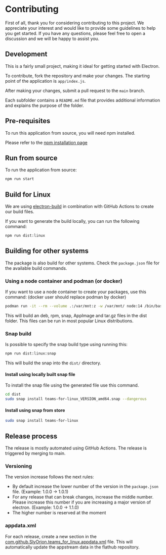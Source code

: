 # Contributing

First of all, thank you for considering contributing to this project. We appreciate your interest and would like to provide some guidelines to help you get started. If you have any questions, please feel free to open a discussion and we will be happy to assist you.

## Development

This is a fairly small project, making it ideal for getting started with Electron.

To contribute, fork the repository and make your changes. The starting point of the application is `app/index.js`.

After making your changes, submit a pull request to the `main` branch.

Each subfolder contains a `README.md` file that provides additional information and explains the purpose of the folder.

## Pre-requisites

To run this application from source, you will need npm installed.

Please refer to the [npm installation page](https://docs.npmjs.com/downloading-and-installing-node-js-and-npm)

## Run from source

To run the application from source:

```bash
npm run start
```

## Build for Linux

We are using [electron-build](https://www.electron.build/) in combination with GitHub Actions to create our build files.

If you want to generate the build locally, you can run the following command:

```bash
npm run dist:linux
```

## Building for other systems

The package is also build for other systems. Check the `package.json` file for the available build commands.

### Using a node container and podman (or docker)

If you want to use a node container to create your packages, use this command:
(docker user should replace podman by docker)
```bash
podman run -it --rm --volume .:/var/mnt:z -w /var/mnt/ node:14 /bin/bash -c "apt update && apt install -y rpm && npm ci && npm run dist:linux"
```

This will build an deb, rpm, snap, AppImage and tar.gz files in the dist folder. This files can be run in most popular Linux distributions.

### Snap build

Is possible to specify the snap build type using running this:

```bash
npm run dist:linux:snap
```

This will build the snap into the `dist/` directory.

#### Install using locally built snap file

To install the snap file using the generated file use this command.

```bash
cd dist
sudo snap install teams-for-linux_VERSION_amd64.snap --dangerous
```

#### Install using snap from store

```bash
sudo snap install teams-for-linux
```

## Release process

The release is mostly automated using GitHub Actions. The release is triggered by merging to main.

### Versioning

The version increase follows the next rules:

* By default increase the lower number of the version in the `package.json` file. (Example: 1.0.0 -> 1.0.1)
* For any release that can break changes, increase the middle number. Please increase this number if you are increasing a major version of electron. (Example: 1.0.0 -> 1.1.0)
* The higher number is reserved at the moment

### appdata.xml

For each release, create a new section in the [com.github.SlyOrion.teams_for_linux.appdata.xml](com.github.SlyOrion.teams_for_linux.appdata.xml) file. This will automatically update the appstream data in the flathub repository.
